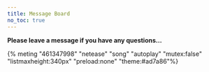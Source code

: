 ```yaml
---
title: Message Board
no_toc: true
---
```


**Please leave a message if you have any questions…**

{% meting "461347998" "netease" "song" "autoplay" "mutex:false" "listmaxheight:340px" "preload:none" "theme:#ad7a86"%}

